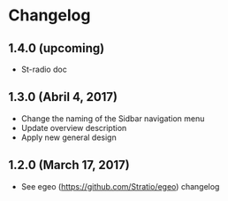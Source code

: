 # Changelog

## 1.4.0 (upcoming)

* St-radio doc

## 1.3.0 (Abril 4, 2017)

* Change the naming of the Sidbar navigation menu
* Update overview description
* Apply new general design

## 1.2.0 (March 17, 2017)

* See egeo (https://github.com/Stratio/egeo) changelog